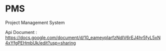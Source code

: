 # PMS
Project Management System

Api Document : https://docs.google.com/document/d/10_eameypIarfzNdIV6rEJ4hr5fyL5xN4xYfgPEHmbUk/edit?usp=sharing
